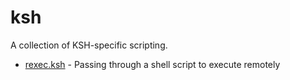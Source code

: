 # ksh

A collection of KSH-specific scripting.

* [rexec.ksh](rexec.ksh) - Passing through a shell script to execute remotely
